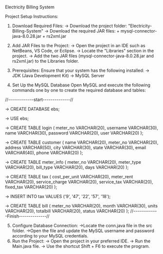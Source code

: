 Electricity Billing System

Project Setup Instructions:

1. Download Required Files:
   ->  Download the project folder: "Electricity-Billing-System"
   ->  Download the required JAR files:
        + mysql-connector-java-8.0.28.jar
        + rs2xml.jar

2. Add JAR Files to the Project:
  ->  Open the project in an IDE such as NetBeans, VS Code, or Eclipse.
  ->  Locate the "Libraries" section in the project.
  ->  Add the two JAR files (mysql-connector-java-8.0.28.jar and rs2xml.jar) to the Libraries folder.
   
4. Prerequisites:
Ensure that your system has the following installed:
  ->  JDK (Java Development Kit)
  ->  MySQL Server
   
6. Set Up the MySQL Database
Open MySQL and execute the following commands one by one to create the required database and tables:

//-------------start--------------//

  ->  CREATE DATABASE ebs;
  
  ->  USE ebs;

  ->  CREATE TABLE login (
          meter_no VARCHAR(20),
          username VARCHAR(30),
          name VARCHAR(30),
          password VARCHAR(20),
          user VARCHAR(20)
      );

  ->  CREATE TABLE customer (
          name VARCHAR(20),
          meter_no VARCHAR(20),
          address VARCHAR(50),
          city VARCHAR(30),
          state VARCHAR(30),
          email VARCHAR(40),
          phone VARCHAR(20)
      );

  ->  CREATE TABLE meter_info (
          meter_no VARCHAR(20),
          meter_type VARCHAR(20),
          bill_type VARCHAR(20),
          days VARCHAR(20)
      );

  ->  CREATE TABLE tax (
          cost_per_unit VARCHAR(20),
          meter_rent VARCHAR(20),
          service_charge VARCHAR(20),
          service_tax VARCHAR(20),
          fixed_tax VARCHAR(20)
      );

  ->  INSERT INTO tax VALUES ('9', '47', '22', '57', '18');

  ->  CREATE TABLE bill (
          meter_no VARCHAR(20),
          month VARCHAR(30),
          units VARCHAR(20),
          totalbill VARCHAR(20),
          status VARCHAR(20)
      );
//-------------Finish--------------//


5. Configure Database Connection:
    ->Locate the conn.java file in the src folder.
    ->Open the file and update the MySQL username and password according to your MySQL credentials.
6. Run the Project:
    ->  Open the project in your preferred IDE.
    ->  Run the Main.java file.
    ->  Use the shortcut Shift + F6 to execute the program.
